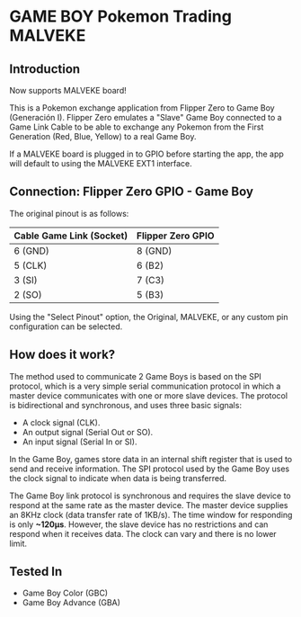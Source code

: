 # GAME BOY Pokemon Trading MALVEKE

## Introduction

Now supports MALVEKE board!

This is a Pokemon exchange application from Flipper Zero to Game Boy (Generación I). Flipper Zero emulates a "Slave" Game Boy connected to a Game Link Cable to be able to exchange any Pokemon from the First Generation (Red, Blue, Yellow) to a real Game Boy.

If a MALVEKE board is plugged in to GPIO before starting the app, the app will default to using the MALVEKE EXT1 interface.


## Connection: Flipper Zero GPIO - Game Boy

The original pinout is as follows:

| Cable Game Link (Socket) | Flipper Zero GPIO |
| ------------------------ | ----------------- |
| 6 (GND)                  | 8 (GND)           |
| 5 (CLK)                  | 6 (B2)            |
| 3 (SI)                   | 7 (C3)            |
| 2 (SO)                   | 5 (B3)            |

Using the "Select Pinout" option, the Original, MALVEKE, or any custom pin configuration can be selected.


## How does it work?

The method used to communicate 2 Game Boys is based on the SPI protocol, which is a very simple serial communication protocol in which a master device communicates with one or more slave devices. The protocol is bidirectional and synchronous, and uses three basic signals:

- A clock signal (CLK).
- An output signal (Serial Out or SO).
- An input signal (Serial In or SI).

In the Game Boy, games store data in an internal shift register that is used to send and receive information. The SPI protocol used by the Game Boy uses the clock signal to indicate when data is being transferred.

The Game Boy link protocol is synchronous and requires the slave device to respond at the same rate as the master device. The master device supplies an 8KHz clock (data transfer rate of 1KB/s). The time window for responding is only **~120μs**. However, the slave device has no restrictions and can respond when it receives data. The clock can vary and there is no lower limit.


##  Tested In
- Game Boy Color (GBC)
- Game Boy Advance (GBA)
